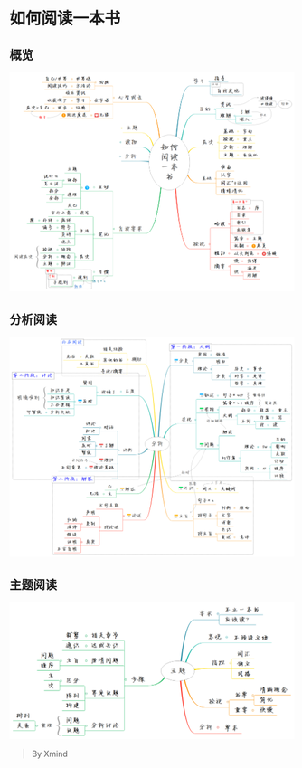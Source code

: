 # 如何阅读一本书

## 概览
![总](../assets/how_to_read_a_book.png)

## 分析阅读
![分析](../assets/analysis_read.png)

## 主题阅读
![主题](../assets/theme_read.png)
> By Xmind

